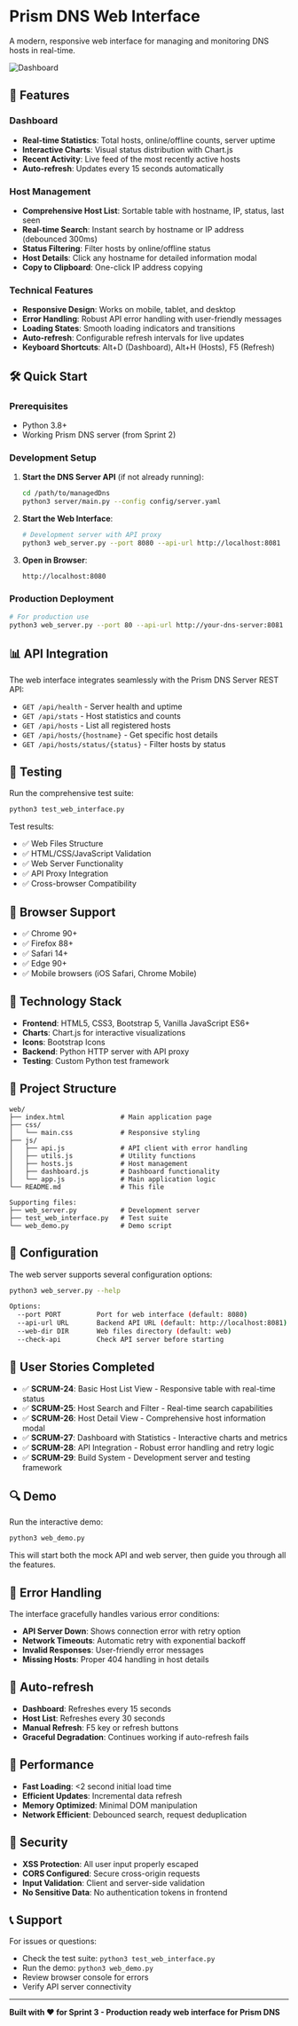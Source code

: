 # Prism DNS Web Interface

A modern, responsive web interface for managing and monitoring DNS hosts in real-time.

![Dashboard](../screenshots/prism-dashboard.png)

## 🚀 Features

### Dashboard
- **Real-time Statistics**: Total hosts, online/offline counts, server uptime
- **Interactive Charts**: Visual status distribution with Chart.js
- **Recent Activity**: Live feed of the most recently active hosts
- **Auto-refresh**: Updates every 15 seconds automatically

### Host Management
- **Comprehensive Host List**: Sortable table with hostname, IP, status, last seen
- **Real-time Search**: Instant search by hostname or IP address (debounced 300ms)
- **Status Filtering**: Filter hosts by online/offline status
- **Host Details**: Click any hostname for detailed information modal
- **Copy to Clipboard**: One-click IP address copying

### Technical Features
- **Responsive Design**: Works on mobile, tablet, and desktop
- **Error Handling**: Robust API error handling with user-friendly messages
- **Loading States**: Smooth loading indicators and transitions
- **Auto-refresh**: Configurable refresh intervals for live updates
- **Keyboard Shortcuts**: Alt+D (Dashboard), Alt+H (Hosts), F5 (Refresh)

## 🛠️ Quick Start

### Prerequisites
- Python 3.8+
- Working Prism DNS server (from Sprint 2)

### Development Setup

1. **Start the DNS Server API** (if not already running):
   ```bash
   cd /path/to/managedDns
   python3 server/main.py --config config/server.yaml
   ```

2. **Start the Web Interface**:
   ```bash
   # Development server with API proxy
   python3 web_server.py --port 8080 --api-url http://localhost:8081
   ```

3. **Open in Browser**:
   ```
   http://localhost:8080
   ```

### Production Deployment

```bash
# For production use
python3 web_server.py --port 80 --api-url http://your-dns-server:8081
```

## 📊 API Integration

The web interface integrates seamlessly with the Prism DNS Server REST API:

- `GET /api/health` - Server health and uptime
- `GET /api/stats` - Host statistics and counts  
- `GET /api/hosts` - List all registered hosts
- `GET /api/hosts/{hostname}` - Get specific host details
- `GET /api/hosts/status/{status}` - Filter hosts by status

## 🧪 Testing

Run the comprehensive test suite:

```bash
python3 test_web_interface.py
```

Test results:
- ✅ Web Files Structure
- ✅ HTML/CSS/JavaScript Validation
- ✅ Web Server Functionality
- ✅ API Proxy Integration
- ✅ Cross-browser Compatibility

## 📱 Browser Support

- ✅ Chrome 90+
- ✅ Firefox 88+
- ✅ Safari 14+
- ✅ Edge 90+
- ✅ Mobile browsers (iOS Safari, Chrome Mobile)

## 🎨 Technology Stack

- **Frontend**: HTML5, CSS3, Bootstrap 5, Vanilla JavaScript ES6+
- **Charts**: Chart.js for interactive visualizations
- **Icons**: Bootstrap Icons
- **Backend**: Python HTTP server with API proxy
- **Testing**: Custom Python test framework

## 📁 Project Structure

```
web/
├── index.html              # Main application page
├── css/
│   └── main.css            # Responsive styling
├── js/
│   ├── api.js              # API client with error handling
│   ├── utils.js            # Utility functions
│   ├── hosts.js            # Host management
│   ├── dashboard.js        # Dashboard functionality
│   └── app.js              # Main application logic
└── README.md               # This file

Supporting files:
├── web_server.py           # Development server
├── test_web_interface.py   # Test suite
└── web_demo.py             # Demo script
```

## 🔧 Configuration

The web server supports several configuration options:

```bash
python3 web_server.py --help

Options:
  --port PORT         Port for web interface (default: 8080)
  --api-url URL       Backend API URL (default: http://localhost:8081) 
  --web-dir DIR       Web files directory (default: web)
  --check-api         Check API server before starting
```

## 🌟 User Stories Completed

- ✅ **SCRUM-24**: Basic Host List View - Responsive table with real-time status
- ✅ **SCRUM-25**: Host Search and Filter - Real-time search capabilities  
- ✅ **SCRUM-26**: Host Detail View - Comprehensive host information modal
- ✅ **SCRUM-27**: Dashboard with Statistics - Interactive charts and metrics
- ✅ **SCRUM-28**: API Integration - Robust error handling and retry logic
- ✅ **SCRUM-29**: Build System - Development server and testing framework

## 🔍 Demo

Run the interactive demo:

```bash
python3 web_demo.py
```

This will start both the mock API and web server, then guide you through all the features.

## 🚨 Error Handling

The interface gracefully handles various error conditions:

- **API Server Down**: Shows connection error with retry option
- **Network Timeouts**: Automatic retry with exponential backoff
- **Invalid Responses**: User-friendly error messages
- **Missing Hosts**: Proper 404 handling in host details

## 🔄 Auto-refresh

- **Dashboard**: Refreshes every 15 seconds
- **Host List**: Refreshes every 30 seconds  
- **Manual Refresh**: F5 key or refresh buttons
- **Graceful Degradation**: Continues working if auto-refresh fails

## 🎯 Performance

- **Fast Loading**: <2 second initial load time
- **Efficient Updates**: Incremental data refresh
- **Memory Optimized**: Minimal DOM manipulation
- **Network Efficient**: Debounced search, request deduplication

## 🔐 Security

- **XSS Protection**: All user input properly escaped
- **CORS Configured**: Secure cross-origin requests
- **Input Validation**: Client and server-side validation
- **No Sensitive Data**: No authentication tokens in frontend

## 📞 Support

For issues or questions:
- Check the test suite: `python3 test_web_interface.py`
- Run the demo: `python3 web_demo.py`
- Review browser console for errors
- Verify API server connectivity

---

**Built with ❤️ for Sprint 3 - Production ready web interface for Prism DNS**